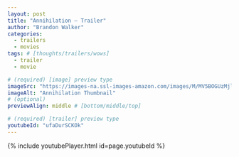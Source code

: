 ```yaml
---
layout: post
title: "Annihilation – Trailer"
author: "Brandon Walker"
categories:
  - trailers
  - movies
tags: # [thoughts/trailers/wows]
  - trailer
  - movie

# (required) [image] preview type
imageSrc: "https://images-na.ssl-images-amazon.com/images/M/MV5BOGUzMjliMzctYzEyMC00M2IyLWFjYTUtMjI5Y2RmMWY1OTQ3XkEyXkFqcGdeQXVyNzg2ODI2OTU@._V1_SX1777_CR0,0,1777,744_AL_.jpg"
imageAlt: "Annihilation Thumbnail"
# (optional)
previewAlign: middle # [bottom/middle/top]

# (required) [trailer] preview type
youtubeId: "ufaDurSCKOk"
---
```


{% include youtubePlayer.html id=page.youtubeId %}

<br>
